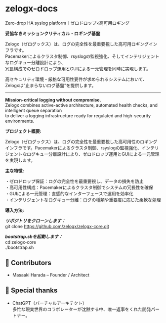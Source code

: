 # zelogx-docs
Zero-drop HA syslog platform｜ゼロドロップ×高可用ロギング

**妥協なきミッションクリティカル・ロギング基盤**

Zelogx（ゼログックス）は、ログの完全性を最重要視した高可用ロギングインフラです。  
Pacemakerによるクラスタ制御、rsyslogの監視強化、そしてインテリジェントなログキュー分離設計により、  
冗長構成でのゼロドロップ運用とGUIによる一元管理を同時に実現します。

高セキュリティ環境・厳格な可用性要件が求められるシステムにおいて、Zelogxは“止まらないログ基盤”を提供します。

---

**Mission-critical logging without compromise.**  
Zelogx combines active-active architecture, automated health checks, and intelligent queue separation  
to deliver a logging infrastructure ready for regulated and high-security environments.

**プロジェクト概要:**  

Zelogx（ゼログックス）は、ログの完全性を最重要視した高可用性のロギングインフラです。Pacemakerによるクラスタ制御、rsyslogの監視強化、インテリジェントなログキュー分離設計により、ゼロドロップ運用とGUIによる一元管理を実現します。

**主な特徴:**  

・ゼロドロップ保証：ログの完全性を最重要視し、データの損失を防止  
・高可用性構成：Pacemakerによるクラスタ制御でシステムの冗長性を確保  
・GUIによる一元管理：直感的なインターフェースで運用を効率化  
・インテリジェントなログキュー分離：ログの種類や重要度に応じた柔軟な処理  

**導入方法:**  

***リポジトリをクローンします：***  
git clone https://github.com/zelogx/zelogx-core.git  

***bootstrap.shを起動します：***  
cd zelogx-core  
./bootstrap.sh  

## 👥 Contributors  
- Masaaki Harada – Founder / Architect  

## 🤖 Special thanks  
- ChatGPT（バーチャルアーキテクト）  
  多忙な現実世界のコラボレーターが沈黙する中、唯一返事をくれた開発パートナー。


